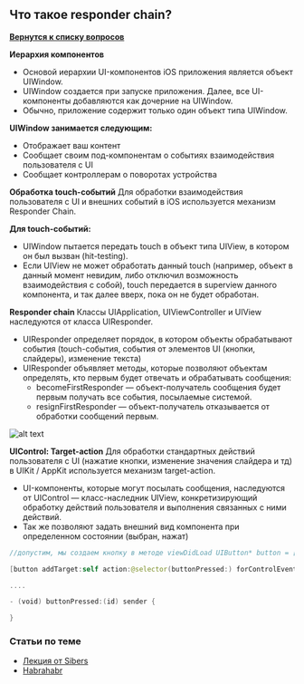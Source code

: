 ## Что такое responder chain?

[**Вернутся к списку вопросов**](https://github.com/CoBug92/Interview_iOS/blob/master/README.md)



**Иерархия компонентов**
* Основой иерархии UI-компонентов iOS приложения является объект UIWindow.
* UIWindow создается при запуске приложения. Далее, все UI-компоненты добавляются как дочерние на UIWindow.
* Обычно, приложение содержит только один объект типа UIWindow.


**UIWindow занимается следующим:*** Отображает ваш контент* Сообщает своим под-компонентам о событиях взаимодействия пользователя с UI 
* Сообщает контроллерам о поворотах устройства

**Обработка touch-событий**
Для обработки взаимодействия пользователя с UI и внешних событий в iOS используется механизм Responder Chain.
**Для touch-событий:*** UIWindow пытается передать touch в объект типа UIView, в котором он был вызван (hit-testing).* Если UIView не может обработать данный touch (например, объект в данный момент невидим, либо отключил возможность взаимодействия с собой), touch передается в superview данного компонента, и так далее вверх, пока он не будет обработан.

**Responder chain**Классы UIApplication, UIViewController и UIView наследуются от класса UIResponder.* UIResponder определяет порядок, в котором объекты обрабатывают события (touch-события, события от элементов UI (кнопки, слайдеры), изменение текста)* UIResponder объявляет методы, которые позволяют объектам определять, кто первым будет отвечать и обрабатывать сообщения:	* becomeFirstResponder — объект-получатель сообщения будет первым получать все события, посылаемые системой.	* resignFirstResponder — объект-получатель отказывается от обработки сообщений первым.

![alt text](https://developer.apple.com/library/content/documentation/General/Conceptual/Devpedia-CocoaApp/Art/iOS_and_OSX_responder_chain_2x.png "Responder chain")


**UIControl: Target-action**
Для обработки стандартных действий пользователя с UI (нажатие кнопки, изменение значения слайдера и тд) в UIKit / AppKit используется механизм target-action.* UI-компоненты, которые могут посылать сообщения, наследуются от UIControl — класс-наследник UIView, конкретизирующий обработку действий пользователя и выполнения связанных с ними действий.* Так же позволяют задать внешний вид компонента при определенном состоянии (выбран, нажат)

```swift
//допустим, мы создаем кнопку в методе viewDidLoad UIButton* button = [UIButton new];
[button addTarget:self action:@selector(buttonPressed:) forControlEvents:UIControlEventTouchDown];
....
- (void) buttonPressed:(id) sender {
}

```

### Статьи по теме

* [Лекция от Sibers](http://www.sibers.ru/wp-content/uploads/sibers-iOS-Lectures-5.pdf)
* [Habrahabr](https://habrahabr.ru/post/276799/)